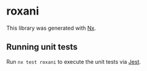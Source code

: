 # roxani

This library was generated with [Nx](https://nx.dev).

## Running unit tests

Run `nx test roxani` to execute the unit tests via [Jest](https://jestjs.io).
